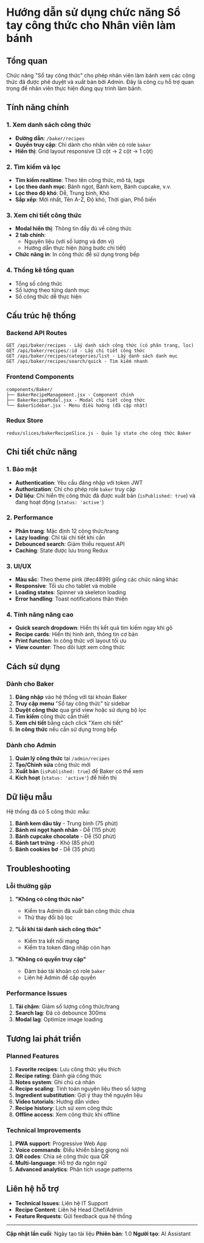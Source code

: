 # Hướng dẫn sử dụng chức năng Sổ tay công thức cho Nhân viên làm bánh

## Tổng quan
Chức năng "Sổ tay công thức" cho phép nhân viên làm bánh xem các công thức đã được phê duyệt và xuất bản bởi Admin. Đây là công cụ hỗ trợ quan trọng để nhân viên thực hiện đúng quy trình làm bánh.

## Tính năng chính

### 1. Xem danh sách công thức
- **Đường dẫn**: `/baker/recipes`
- **Quyền truy cập**: Chỉ dành cho nhân viên có role `baker`
- **Hiển thị**: Grid layout responsive (3 cột → 2 cột → 1 cột)

### 2. Tìm kiếm và lọc
- **Tìm kiếm realtime**: Theo tên công thức, mô tả, tags
- **Lọc theo danh mục**: Bánh ngọt, Bánh kem, Bánh cupcake, v.v.
- **Lọc theo độ khó**: Dễ, Trung bình, Khó
- **Sắp xếp**: Mới nhất, Tên A-Z, Độ khó, Thời gian, Phổ biến

### 3. Xem chi tiết công thức
- **Modal hiển thị**: Thông tin đầy đủ về công thức
- **2 tab chính**: 
  - Nguyên liệu (với số lượng và đơn vị)
  - Hướng dẫn thực hiện (từng bước chi tiết)
- **Chức năng in**: In công thức để sử dụng trong bếp

### 4. Thống kê tổng quan
- Tổng số công thức
- Số lượng theo từng danh mục
- Số công thức dễ thực hiện

## Cấu trúc hệ thống

### Backend API Routes
```
GET /api/baker/recipes - Lấy danh sách công thức (có phân trang, lọc)
GET /api/baker/recipes/:id - Lấy chi tiết công thức
GET /api/baker/recipes/categories/list - Lấy danh sách danh mục
GET /api/baker/recipes/search/quick - Tìm kiếm nhanh
```

### Frontend Components
```
components/Baker/
├── BakerRecipeManagement.jsx - Component chính
├── BakerRecipeModal.jsx - Modal chi tiết công thức
└── BakerSidebar.jsx - Menu điều hướng (đã cập nhật)
```

### Redux Store
```
redux/slices/bakerRecipeSlice.js - Quản lý state cho công thức Baker
```

## Chi tiết chức năng

### 1. Bảo mật
- **Authentication**: Yêu cầu đăng nhập với token JWT
- **Authorization**: Chỉ cho phép role `baker` truy cập
- **Dữ liệu**: Chỉ hiển thị công thức đã được xuất bản (`isPublished: true`) và đang hoạt động (`status: 'active'`)

### 2. Performance
- **Phân trang**: Mặc định 12 công thức/trang
- **Lazy loading**: Chỉ tải chi tiết khi cần
- **Debounced search**: Giảm thiểu request API
- **Caching**: State được lưu trong Redux

### 3. UI/UX
- **Màu sắc**: Theo theme pink (#ec4899) giống các chức năng khác
- **Responsive**: Tối ưu cho tablet và mobile
- **Loading states**: Spinner và skeleton loading
- **Error handling**: Toast notifications thân thiện

### 4. Tính năng nâng cao
- **Quick search dropdown**: Hiển thị kết quả tìm kiếm ngay khi gõ
- **Recipe cards**: Hiển thị hình ảnh, thông tin cơ bản
- **Print function**: In công thức với layout tối ưu
- **View counter**: Theo dõi lượt xem công thức

## Cách sử dụng

### Dành cho Baker
1. **Đăng nhập** vào hệ thống với tài khoản Baker
2. **Truy cập menu** "Sổ tay công thức" từ sidebar
3. **Duyệt công thức** qua grid view hoặc sử dụng bộ lọc
4. **Tìm kiếm** công thức cần thiết
5. **Xem chi tiết** bằng cách click "Xem chi tiết"
6. **In công thức** nếu cần sử dụng trong bếp

### Dành cho Admin
1. **Quản lý công thức** tại `/admin/recipes`
2. **Tạo/Chỉnh sửa** công thức mới
3. **Xuất bản** (`isPublished: true`) để Baker có thể xem
4. **Kích hoạt** (`status: 'active'`) để hiển thị

## Dữ liệu mẫu
Hệ thống đã có 5 công thức mẫu:
1. **Bánh kem dâu tây** - Trung bình (75 phút)
2. **Bánh mì ngọt hạnh nhân** - Dễ (115 phút)
3. **Bánh cupcake chocolate** - Dễ (50 phút)
4. **Bánh tart trứng** - Khó (85 phút)
5. **Bánh cookies bơ** - Dễ (35 phút)

## Troubleshooting

### Lỗi thường gặp
1. **"Không có công thức nào"**
   - Kiểm tra Admin đã xuất bản công thức chưa
   - Thử thay đổi bộ lọc

2. **"Lỗi khi tải danh sách công thức"**
   - Kiểm tra kết nối mạng
   - Kiểm tra token đăng nhập còn hạn

3. **"Không có quyền truy cập"**
   - Đảm bảo tài khoản có role `baker`
   - Liên hệ Admin để cấp quyền

### Performance Issues
1. **Tải chậm**: Giảm số lượng công thức/trang
2. **Search lag**: Đã có debounce 300ms
3. **Modal lag**: Optimize image loading

## Tương lai phát triển

### Planned Features
1. **Favorite recipes**: Lưu công thức yêu thích
2. **Recipe rating**: Đánh giá công thức
3. **Notes system**: Ghi chú cá nhân
4. **Recipe scaling**: Tính toán nguyên liệu theo số lượng
5. **Ingredient substitution**: Gợi ý thay thế nguyên liệu
6. **Video tutorials**: Hướng dẫn video
7. **Recipe history**: Lịch sử xem công thức
8. **Offline access**: Xem công thức khi offline

### Technical Improvements
1. **PWA support**: Progressive Web App
2. **Voice commands**: Điều khiển bằng giọng nói
3. **QR codes**: Chia sẻ công thức qua QR
4. **Multi-language**: Hỗ trợ đa ngôn ngữ
5. **Advanced analytics**: Phân tích usage patterns

## Liên hệ hỗ trợ
- **Technical Issues**: Liên hệ IT Support
- **Recipe Content**: Liên hệ Head Chef/Admin
- **Feature Requests**: Gửi feedback qua hệ thống

---
**Cập nhật lần cuối**: Ngày tạo tài liệu
**Phiên bản**: 1.0
**Người tạo**: AI Assistant 